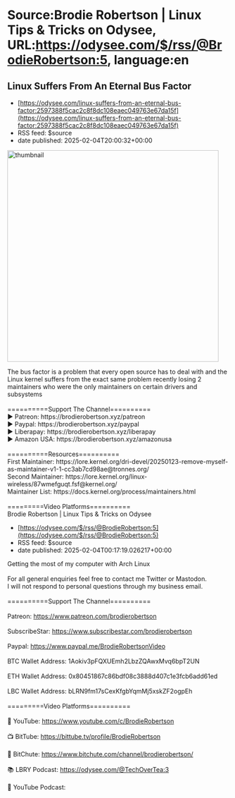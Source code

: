 # Source:Brodie Robertson | Linux Tips & Tricks on Odysee, URL:https://odysee.com/$/rss/@BrodieRobertson:5, language:en

## Linux Suffers From An Eternal Bus Factor
 - [https://odysee.com/linux-suffers-from-an-eternal-bus-factor:2597388f5cac2c8f8dc108eaec049763e67da15f](https://odysee.com/linux-suffers-from-an-eternal-bus-factor:2597388f5cac2c8f8dc108eaec049763e67da15f)
 - RSS feed: $source
 - date published: 2025-02-04T20:00:32+00:00

<p><img src="https://thumbnails.lbry.com/ieejhux6E7o" width="480" alt="thumbnail" title="Linux Suffers From An Eternal Bus Factor" /></p>The bus factor is a problem that every open source has to deal with and the Linux kernel suffers from the exact same problem recently losing 2 maintainers who were the only maintainers on certain drivers and subsystems<br /><br />==========Support The Channel==========<br />► Patreon: https://brodierobertson.xyz/patreon<br />► Paypal: https://brodierobertson.xyz/paypal<br />► Liberapay: https://brodierobertson.xyz/liberapay<br />► Amazon USA: https://brodierobertson.xyz/amazonusa<br /><br />==========Resources==========<br />First Maintainer: https://lore.kernel.org/dri-devel/20250123-remove-myself-as-maintainer-v1-1-cc3ab7cd98ae@tronnes.org/<br />Second Maintainer: https://lore.kernel.org/linux-wireless/87wmefguqt.fsf@kernel.org/<br />Maintainer List: https://docs.kernel.org/process/maintainers.html<br /><br />=========Video Platforms==========<br 

## Brodie Robertson | Linux Tips & Tricks on Odysee
 - [https://odysee.com/$/rss/@BrodieRobertson:5](https://odysee.com/$/rss/@BrodieRobertson:5)
 - RSS feed: $source
 - date published: 2025-02-04T00:17:19.026217+00:00

Getting the most of my computer with Arch Linux<br /><br />For all general enquiries feel free to contact me Twitter or Mastodon.<br />I will not respond to personal questions through my business email.<br /><br />==========Support The Channel========== <br /><br />Patreon: https://www.patreon.com/brodierobertson <br /><br />SubscribeStar: https://www.subscribestar.com/brodierobertson<br /><br />Paypal: https://www.paypal.me/BrodieRobertsonVideo <br /><br />BTC Wallet Address: 1Aokiv3pFQXUEmh2LbzZQAwxMvq6bpT2UN <br /><br />ETH Wallet Address: 0x80451867c86bdf08c3888d407c1e3fcb6add61ed <br /><br />LBC Wallet Address: bLRN9fm17sCexKfgbYqmMj5xskZF2ogpEh<br /><br />=========Video Platforms========== <br /><br />🎥 YouTube: https://www.youtube.com/c/BrodieRobertson<br /><br />📺 BitTube: https://bittube.tv/profile/BrodieRobertson<br /><br />🎥 BitChute: https://www.bitchute.com/channel/brodierobertson/<br /><br />📚 LBRY Podcast: https://odysee.com/@TechOverTea:3<br /><br />🎥 YouTube Podcast:

